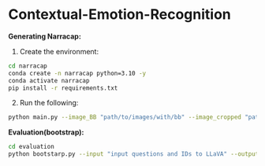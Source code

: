 # Contextual-Emotion-Recognition

**Generating Narracap:**

1. Create the environment:
```bash
cd narracap
conda create -n narracap python=3.10 -y
conda activate narracap
pip install -r requirements.txt
```

2. Run the following:
```bash
python main.py --image_BB "path/to/images/with/bb" --image_cropped "path/to/cropped/bb/of/target" --emotic "path/to/emotic"
```


**Evaluation(bootstrap):**
```bash
cd evaluation
python bootstarp.py --input "input questions and IDs to LLaVA" --output "LLaVA responses"
```
